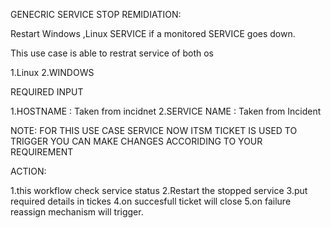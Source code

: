GENECRIC SERVICE STOP REMIDIATION:

Restart Windows ,Linux  SERVICE  if a monitored SERVICE goes down.

This use case is able to restrat service of both os 

1.Linux
2.WINDOWS

REQUIRED INPUT

1.HOSTNAME : Taken from incidnet
2.SERVICE NAME : Taken from Incident

NOTE: FOR THIS USE CASE SERVICE NOW ITSM TICKET IS USED TO TRIGGER YOU CAN MAKE CHANGES ACCORIDING TO YOUR REQUIREMENT 



ACTION:


1.this workflow check service status 
2.Restart the stopped service
3.put required details in tickes
4.on succesfull ticket will close
5.on failure reassign mechanism will trigger.
